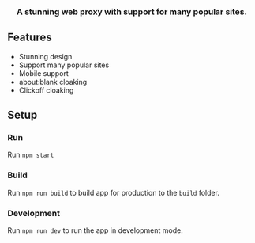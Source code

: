 <div align="center">
<h3>A stunning web proxy with support for many popular sites.</h3>
</div>

## Features
- Stunning design
- Support many popular sites
- Mobile support
- about:blank cloaking
- Clickoff cloaking

## Setup
### Run
Run `npm start`

### Build
Run `npm run build` to build app for production to the `build` folder.

### Development
Run `npm run dev` to run the app in development mode.
